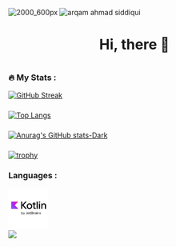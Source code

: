 ![2000_600px](https://user-images.githubusercontent.com/62327688/230877301-70600165-5aba-4091-998b-c76af3cf0b27.gif)
![arqam ahmad siddiqui](https://github.com/arqam365/arqam365/assets/62327688/aae9d4df-25e3-4fee-bb18-dd66a37a549a)

<h1 align=center>Hi, there 👋<h1>

### :fire: My Stats :
[![GitHub Streak](http://github-readme-streak-stats.herokuapp.com?user=arqam365&theme=vision-friendly-dark)](https://git.io/streak-stats)
###
[![Top Langs](https://github-readme-stats.vercel.app/api/top-langs/?username=arqam365&layout=compact&theme=vision-friendly-dark)](https://github.com/anuraghazra/github-readme-stats)
###
[![Anurag's GitHub stats-Dark](https://github-readme-stats.vercel.app/api?username=arqam365&show_icons=true&theme=vision-friendly-dark)](https://github.com/anuraghazra/github-readme-stats#gh-dark-mode-only)
###
[![trophy](https://github-profile-trophy.vercel.app/?username=arqam365&theme=onedark)](https://github.com/ryo-ma/github-profile-trophy)
###
### Languages :
<div>
  <img src="https://raw.githubusercontent.com/devicons/devicon/master/icons/kotlin/kotlin-original-wordmark.svg" title="Kotlin" alt="Kotlin" width="80" height="80"/>&nbsp;
</div>
  
<a href="https://visitcount.itsvg.in">
  <img src="https://visitcount.itsvg.in/api?id=arqam365&label=Profile%20Views&color=8&icon=5&pretty=false" />
</a>
